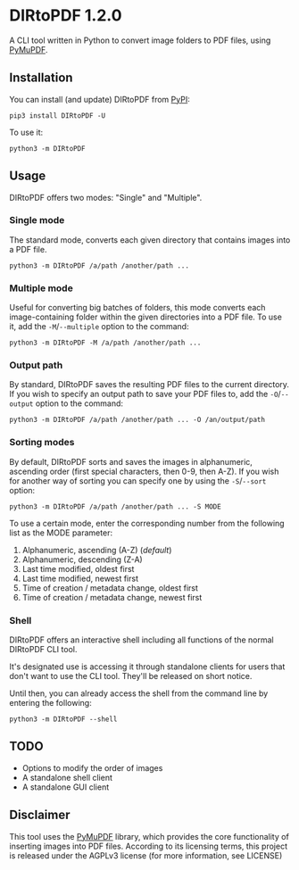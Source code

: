 # DIRtoPDF 1.2.0

A CLI tool written in Python to convert image folders to PDF files, using [PyMuPDF](https://github.com/pymupdf/PyMuPDF).

## Installation

You can install (and update) DIRtoPDF from [PyPI](https://pypi.org/project/DIRtoPDF):

```commandline
pip3 install DIRtoPDF -U
```

To use it:

```commandline
python3 -m DIRtoPDF
```

## Usage

DIRtoPDF offers two modes: "Single" and "Multiple".

### Single mode

The standard mode, converts each given directory that contains images into a PDF file.

```commandline
python3 -m DIRtoPDF /a/path /another/path ...
```

### Multiple mode

Useful for converting big batches of folders, this mode converts each image-containing folder within the given directories into a PDF file. To use it, add the ``-M``/``--multiple`` option to the command:

```commandline
python3 -m DIRtoPDF -M /a/path /another/path ...
```

### Output path

By standard, DIRtoPDF saves the resulting PDF files to the current directory. If you wish to specify an output path to save your PDF files to, add the ``-O``/``--output`` option to the command:

```commandline
python3 -m DIRtoPDF /a/path /another/path ... -O /an/output/path 
```

### Sorting modes

By default, DIRtoPDF sorts and saves the images in alphanumeric, ascending order (first special characters, then 0-9, then A-Z). If you wish for another way of sorting you can specify one by using the ``-S``/``--sort`` option:

```commandline
python3 -m DIRtoPDF /a/path /another/path ... -S MODE
```

To use a certain mode, enter the corresponding number from the following list as the MODE parameter:

1. Alphanumeric, ascending (A-Z) (_default_)
2. Alphanumeric, descending (Z-A)
3. Last time modified, oldest first
4. Last time modified, newest first
5. Time of creation / metadata change, oldest first
6. Time of creation / metadata change, newest first

### Shell

DIRtoPDF offers an interactive shell including all functions of the normal DIRtoPDF CLI tool.

It's designated use is accessing it through standalone clients for users that don't want to use the CLI tool. They'll be released on short notice.

Until then, you can already access the shell from the command line by entering the following:

```commandline
python3 -m DIRtoPDF --shell
```

## TODO

- Options to modify the order of images
- A standalone shell client
- A standalone GUI client

## Disclaimer

This tool uses the [PyMuPDF](https://github.com/pymupdf/PyMuPDF) library, which provides the core functionality of inserting images into PDF files. According to its licensing terms, this project is released under the AGPLv3 license (for more information, see LICENSE)